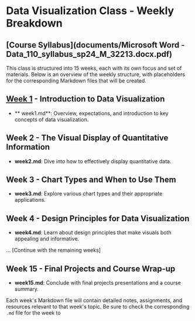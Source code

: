 # Data Visualization Class - Weekly Breakdown

## [Course Syllabus](documents/Microsoft Word - Data_110_syllabus_sp24_M_32213.docx.pdf)



This class is structured into 15 weeks, each with its own focus and set of materials. Below is an overview of the weekly structure, with placeholders for the corresponding Markdown files that will be created.

## [Week 1](week1.md) - Introduction to Data Visualization

- ** week1.md**: Overview, expectations, and introduction to key concepts of data visualization.

## Week 2 - The Visual Display of Quantitative Information

- **week2.md**: Dive into how to effectively display quantitative data.

## Week 3 - Chart Types and When to Use Them

- **week3.md**: Explore various chart types and their appropriate applications.

## Week 4 - Design Principles for Data Visualization

- **week4.md**: Learn about design principles that make visuals both appealing and informative.

... [Continue with the remaining weeks]

## Week 15 - Final Projects and Course Wrap-up

- **week15.md**: Conclude with final projects presentations and a course summary.

Each week's Markdown file will contain detailed notes, assignments, and resources relevant to that week's topic. Be sure to check the corresponding `.md` file for the week to
